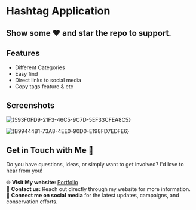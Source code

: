 # Hashtag Application



## Show some :heart: and star the repo to support.


## Features

 * Different Categories
 * Easy find
 * Direct links to social media
 * Copy tags feature & etc


## Screenshots
![{593F0FD9-21F3-46C5-9C7D-5EF33CFEA8C5}](https://github.com/user-attachments/assets/266db2cd-df61-489e-a87f-78559e391ed1)

![{B99444B1-73A8-4EE0-90D0-E198FD7EDFE6}](https://github.com/user-attachments/assets/729938b9-97bb-4527-a0bf-6657b4203502)




## Get in Touch with Me 💬 

Do you have questions, ideas, or simply want to get involved? I'd love to hear from you!

🌐 **Visit My website:** [Portfolio](https://ravichandrals507.github.io/Portfolio/)  
📧 **Contact us:** Reach out directly through my website for more information.  
📱 **Connect me on social media** for the latest updates, campaigns, and conservation efforts.

